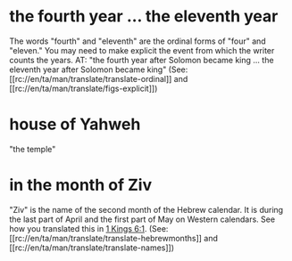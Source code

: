 # the fourth year ... the eleventh year

The words "fourth" and "eleventh" are the ordinal forms of "four" and "eleven." You may need to make explicit the event from which the writer counts the years. AT: "the fourth year after Solomon became king ... the eleventh year after Solomon became king" (See: [[rc://en/ta/man/translate/translate-ordinal]] and [[rc://en/ta/man/translate/figs-explicit]])

# house of Yahweh

"the temple"

# in the month of Ziv

"Ziv" is the name of the second month of the Hebrew calendar. It is during the last part of April and the first part of May on Western calendars. See how you translated this in [1 Kings 6:1](./01.md). (See: [[rc://en/ta/man/translate/translate-hebrewmonths]] and [[rc://en/ta/man/translate/translate-names]])

